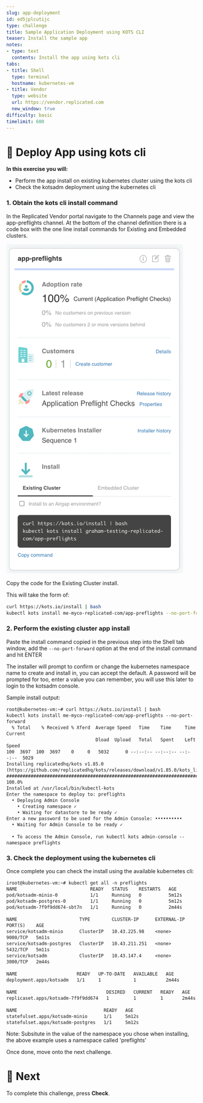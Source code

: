 ```yaml
---
slug: app-deployment
id: ed5jplcutijc
type: challenge
title: Sample Application Deployment using KOTS CLI
teaser: Install the sample app
notes:
- type: text
  contents: Install the app using kots cli
tabs:
- title: Shell
  type: terminal
  hostname: kubernetes-vm
- title: Vendor
  type: website
  url: https://vendor.replicated.com
  new_window: true
difficulty: basic
timelimit: 600
---
```


👋 Deploy App using kots cli
============================

**In this exercise you will:**

 * Perform the app install on existing kubernetes cluster using the kots cli
 * Check the kotsadm deployment using the kubernetes cli


### 1. Obtain the kots cli install command

In the Replicated Vendor portal navigate to the Channels page and view the app-preflights channel.
At the bottom of the channel definition there is a code box with the one line install commands for Existing and Embedded clusters.

![preflight-channel](../assets/preflight-channel.png)

Copy the code for the Existing Cluster install.

This will take the form of:

```bash
curl https://kots.io/install | bash 
kubectl kots install me-myco-replicated-com/app-preflights --no-port-forward
```

### 2. Perform the existing cluster app install

Paste the install command copied in the previous step into the Shell tab window, add the ```--no-port-forward``` option at the end of the install command and hit ENTER

The installer will prompt to confirm or change the kubernetes namespace name to create and install in, you can accept the default.
A password will be prompted for too, enter a value you can remember, you will use this later to login to the kotsadm console.

Sample install output:
```
root@kubernetes-vm:~# curl https://kots.io/install | bash
kubectl kots install me-myco-replicated-com/app-preflights --no-port-forward
  % Total    % Received % Xferd  Average Speed   Time    Time     Time  Current
                                 Dload  Upload   Total   Spent    Left  Speed
100  3697  100  3697    0     0   5032      0 --:--:-- --:--:-- --:--:--  5029
Installing replicatedhq/kots v1.85.0 (https://github.com/replicatedhq/kots/releases/download/v1.85.0/kots_linux_amd64.tar.gz)...
######################################################################## 100.0%
Installed at /usr/local/bin/kubectl-kots
Enter the namespace to deploy to: preflights
  • Deploying Admin Console
    • Creating namespace ✓
    • Waiting for datastore to be ready ✓
Enter a new password to be used for the Admin Console: ••••••••••
  • Waiting for Admin Console to be ready ✓

  • To access the Admin Console, run kubectl kots admin-console --namespace preflights

```

### 3. Check the deployment using the kubernetes cli

Once complete you can check the install using the available kubernetes cli:

```
iroot@kubernetes-vm:~# kubectl get all -n preflights
NAME                           READY   STATUS    RESTARTS   AGE
pod/kotsadm-minio-0            1/1     Running   0          5m12s
pod/kotsadm-postgres-0         1/1     Running   0          5m12s
pod/kotsadm-7f9f9dd674-sbt7n   1/1     Running   0          2m44s

NAME                       TYPE        CLUSTER-IP      EXTERNAL-IP   PORT(S)    AGE
service/kotsadm-minio      ClusterIP   10.43.225.98    <none>        9000/TCP   5m11s
service/kotsadm-postgres   ClusterIP   10.43.211.251   <none>        5432/TCP   5m11s
service/kotsadm            ClusterIP   10.43.147.4     <none>        3000/TCP   2m44s

NAME                      READY   UP-TO-DATE   AVAILABLE   AGE
deployment.apps/kotsadm   1/1     1            1           2m44s

NAME                                 DESIRED   CURRENT   READY   AGE
replicaset.apps/kotsadm-7f9f9dd674   1         1         1       2m44s

NAME                                READY   AGE
statefulset.apps/kotsadm-minio      1/1     5m12s
statefulset.apps/kotsadm-postgres   1/1     5m12s

```

Note: Subsitute in the value of the namespace you chose when installing, the above example uses a namespace called 'preflights'


Once done, move onto the next challenge.


🏁 Next
=======

To complete this challenge, press **Check**.
